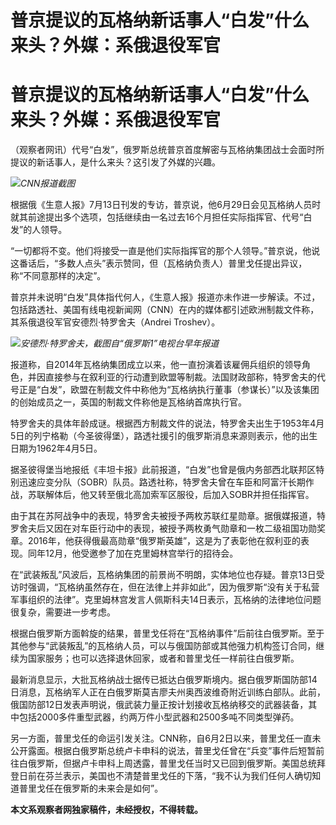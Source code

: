 # 普京提议的瓦格纳新话事人“白发”什么来头？外媒：系俄退役军官

# 普京提议的瓦格纳新话事人“白发”什么来头？外媒：系俄退役军官

（观察者网讯）代号“白发”，俄罗斯总统普京首度解密与瓦格纳集团战士会面时所提议的新话事人，是什么来头？这引发了外媒的兴趣。

![](https://inews.gtimg.com/newsapp_bt/0/15814112045/1000)_CNN报道截图_

根据俄《生意人报》7月13日刊发的专访，普京说，他6月29日会见瓦格纳人员时就其前途提出多个选项，包括继续由一名过去16个月担任实际指挥官、代号“白发”的人领导。

“一切都将不变。他们将接受一直是他们实际指挥官的那个人领导。”普京说，他说这番话后，“多数人点头”表示赞同，但（瓦格纳负责人）普里戈任提出异议，称“不同意那样的决定”。

普京并未说明“白发”具体指代何人，《生意人报》报道亦未作进一步解读。不过，包括路透社、美国有线电视新闻网（CNN）在内的媒体都引述欧洲制裁文件称，其系俄退役军官安德烈·特罗舍夫（Andrei
Troshev）。

![](https://inews.gtimg.com/newsapp_bt/0/15814112046/1000)_安德烈·特罗舍夫，截图自“俄罗斯1”电视台早年报道_

报道称，自2014年瓦格纳集团成立以来，他一直扮演着该雇佣兵组织的领导角色，并因直接参与在叙利亚的行动遭到欧盟等制裁。法国财政部称，特罗舍夫的代号正是“白发”，欧盟在制裁文件中称他为“瓦格纳执行董事（参谋长）”以及该集团的创始成员之一，英国的制裁文件称他是瓦格纳首席执行官。

特罗舍夫的具体年龄成谜。根据西方制裁文件的说法，特罗舍夫出生于1953年4月5日的列宁格勒（今圣彼得堡），路透社援引的俄罗斯消息来源则表示，他的出生日期为1962年4月5日。

据圣彼得堡当地报纸《丰坦卡报》此前报道，“白发”也曾是俄内务部西北联邦区特别迅速应变分队（SOBR）队员。路透社称，特罗舍夫曾在车臣和阿富汗长期作战，苏联解体后，他又转至俄北高加索军区服役，后加入SOBR并担任指挥官。

由于其在苏阿战争中的表现，特罗舍夫被授予两枚苏联红星勋章。据俄媒报道，特罗舍夫后又因在对车臣行动中的表现，被授予两枚勇气勋章和一枚二级祖国功勋奖章。2016年，他获得俄最高勋章“俄罗斯英雄”，这是为了表彰他在叙利亚的表现。同年12月，他受邀参了加在克里姆林宫举行的招待会。

在“武装叛乱”风波后，瓦格纳集团的前景尚不明朗，实体地位也存疑。普京13日受访时强调，“瓦格纳虽然存在，但在法律上并非如此”，因为俄罗斯“没有关于私营军事组织的法律”。克里姆林宫发言人佩斯科夫14日表示，瓦格纳的法律地位问题很复杂，需要进一步考虑。

根据白俄罗斯方面斡旋的结果，普里戈任将在“瓦格纳事件”后前往白俄罗斯。至于其他参与“武装叛乱”的瓦格纳人员，可以与俄国防部或其他强力机构签订合同，继续为国家服务；也可以选择退休回家，或者和普里戈任一样前往白俄罗斯。

最新消息显示，大批瓦格纳战士据传已抵达白俄罗斯境内。据白俄罗斯国防部14日消息，瓦格纳军人正在白俄罗斯莫吉廖夫州奥西波维奇附近训练白部队。此前，俄国防部12日发表声明说，俄武装力量正按计划接收瓦格纳移交的武器装备，其中包括2000多件重型武器，约两万件小型武器和2500多吨不同类型弹药。

另一方面，普里戈任的命运引发关注。CNN称，自6月2日以来，普里戈任一直未公开露面。根据白俄罗斯总统卢卡申科的说法，普里戈任曾在“兵变”事件后短暂前往白俄罗斯，但据卢卡申科上周透露，普里戈任当时又已回到俄罗斯。美国总统拜登日前在芬兰表示，美国也不清楚普里戈任的下落，“我不认为我们任何人确切知道普里戈任在俄罗斯的未来会是如何”。

**本文系观察者网独家稿件，未经授权，不得转载。**

